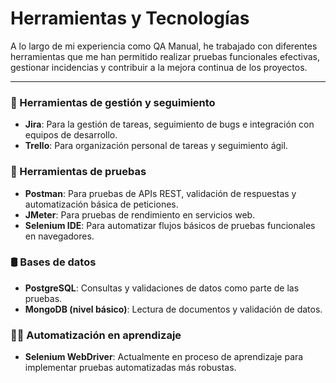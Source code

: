 # Herramientas y Tecnologías

A lo largo de mi experiencia como QA Manual, he trabajado con diferentes herramientas que me han permitido realizar pruebas funcionales efectivas, gestionar incidencias y contribuir a la mejora continua de los proyectos.

---

### 🔧 Herramientas de gestión y seguimiento
- **Jira**: Para la gestión de tareas, seguimiento de bugs e integración con equipos de desarrollo.
- **Trello**: Para organización personal de tareas y seguimiento ágil.

### 🧪 Herramientas de pruebas
- **Postman**: Para pruebas de APIs REST, validación de respuestas y automatización básica de peticiones.
- **JMeter**: Para pruebas de rendimiento en servicios web.
- **Selenium IDE**: Para automatizar flujos básicos de pruebas funcionales en navegadores.

### 🛢 Bases de datos
- **PostgreSQL**: Consultas y validaciones de datos como parte de las pruebas.
- **MongoDB (nivel básico)**: Lectura de documentos y validación de datos.

### 👩‍💻 Automatización en aprendizaje
- **Selenium WebDriver**: Actualmente en proceso de aprendizaje para implementar pruebas automatizadas más robustas.
